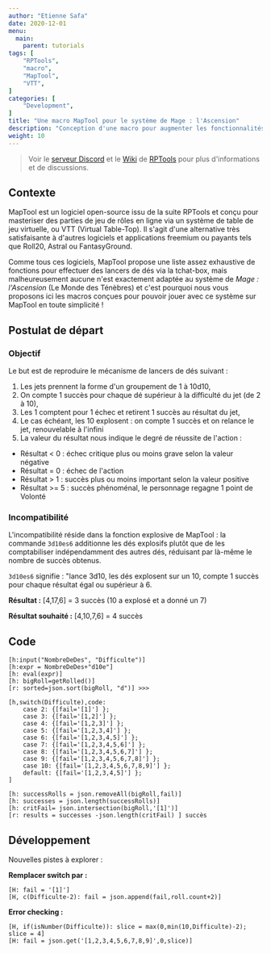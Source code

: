 ```yaml
---
author: "Etienne Safa"
date: 2020-12-01
menu:
  main:
    parent: tutorials
tags: [
    "RPTools",
    "macro",
    "MapTool",
    "VTT",
]
categories: [
    "Development",
]
title: "Une macro MapTool pour le système de Mage : l'Ascension"
description: "Conception d'une macro pour augmenter les fonctionnalités de base de MapTool dans un jeu de Mage : l'Ascension"
weight: 10
---
```


>Voir le [serveur Discord](https://discord.com/invite/hbn2bfn) et le [Wiki](https://wiki.rptools.info/index.php/Main_Page) de [RPTools](https://www.rptools.net/) pour plus d'informations et de discussions.

## Contexte

MapTool est un logiciel open-source issu de la suite RPTools et conçu pour masteriser des parties de jeu de rôles en ligne via un système de table de jeu virtuelle, ou VTT (Virtual Table-Top).
Il s'agit d'une alternative très satisfaisante à d'autres logiciels et applications freemium ou payants tels que Roll20, Astral ou FantasyGround.

Comme tous ces logiciels, MapTool propose une liste assez exhaustive de fonctions pour effectuer des lancers de dés via la tchat-box, mais malheureusement aucune n'est exactement adaptée au système de *Mage : l'Ascension* (Le Monde des Ténèbres) et c'est pourquoi nous vous proposons ici les macros conçues pour pouvoir jouer avec ce système sur MapTool en toute simplicité !

## Postulat de départ

### Objectif
Le but est de reproduire le mécanisme de lancers de dés suivant :

1. Les jets prennent la forme d'un groupement de 1 à 10d10,
1. On compte 1 succès pour chaque dé supérieur à la difficulté du jet (de 2 à 10),
1. Les 1 comptent pour 1 échec et retirent 1 succès au résultat du jet,
1. Le cas échéant, les 10 explosent : on compte 1 succès et on relance le jet, renouvelable à l'infini
1. La valeur du résultat nous indique le degré de réussite de l'action :
  * Résultat < 0 : échec critique plus ou moins grave selon la valeur négative
  * Résultat = 0 : échec de l'action
  * Résultat > 1 : succès plus ou moins important selon la valeur positive
  * Résultat >= 5 : succès phénoménal, le personnage regagne 1 point de Volonté

### Incompatibilité
L'incompatibilité réside dans la fonction explosive de MapTool : la commande `3d10es6` additionne les dés explosifs plutôt que de les comptabiliser indépendamment des autres dés, réduisant par là-même le nombre de succès obtenus.

`3d10es6` signifie : "lance 3d10, les dés explosent sur un 10, compte 1 succès pour chaque résultat égal ou supérieur à 6.

**Résultat :** [4,17,6] = 3 succès (10 a explosé et a donné un 7)

**Résultat souhaité :** [4,10,7,6] = 4 succès

## Code

```
[h:input("NombreDeDes", "Difficulte")]
[h:expr = NombreDeDes+"d10e"]
[h: eval(expr)]
[h: bigRoll=getRolled()]
[r: sorted=json.sort(bigRoll, "d")] >>> 

[h,switch(Difficulte),code:
    case 2: {[fail='[1]'] };
    case 3: {[fail='[1,2]'] };
    case 4: {[fail='[1,2,3]'] };
    case 5: {[fail='[1,2,3,4]'] };
    case 6: {[fail='[1,2,3,4,5]'] };
    case 7: {[fail='[1,2,3,4,5,6]'] };
    case 8: {[fail='[1,2,3,4,5,6,7]'] };
    case 9: {[fail='[1,2,3,4,5,6,7,8]'] };
    case 10: {[fail='[1,2,3,4,5,6,7,8,9]'] };
    default: {[fail='[1,2,3,4,5]'] };
]

[h: successRolls = json.removeAll(bigRoll,fail)]
[h: successes = json.length(successRolls)]
[h: critFail= json.intersection(bigRoll,'[1]')]
[r: results = successes -json.length(critFail) ] succès
```

## Développement

Nouvelles pistes à explorer :

**Remplacer switch par :**

```
[H: fail = '[1]']
[H, c(Difficulte-2): fail = json.append(fail,roll.count+2)]
```

**Error checking :**

```
[H, if(isNumber(Difficulte)): slice = max(0,min(10,Difficulte)-2); slice = 4]
[H: fail = json.get('[1,2,3,4,5,6,7,8,9]',0,slice)]
```